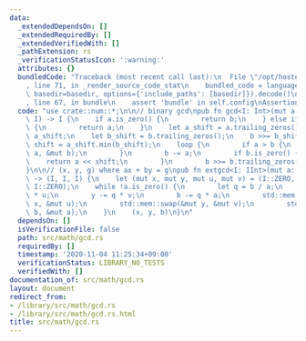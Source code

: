 ```yaml
---
data:
  _extendedDependsOn: []
  _extendedRequiredBy: []
  _extendedVerifiedWith: []
  _pathExtension: rs
  _verificationStatusIcon: ':warning:'
  attributes: {}
  bundledCode: "Traceback (most recent call last):\n  File \"/opt/hostedtoolcache/Python/3.9.0/x64/lib/python3.9/site-packages/onlinejudge_verify/documentation/build.py\"\
    , line 71, in _render_source_code_stat\n    bundled_code = language.bundle(stat.path,\
    \ basedir=basedir, options={'include_paths': [basedir]}).decode()\n  File \"/opt/hostedtoolcache/Python/3.9.0/x64/lib/python3.9/site-packages/onlinejudge_verify/languages/user_defined.py\"\
    , line 67, in bundle\n    assert 'bundle' in self.config\nAssertionError\n"
  code: "use crate::num::*;\n\n// binary gcd\npub fn gcd<I: Int>(mut a: I, mut b:\
    \ I) -> I {\n    if a.is_zero() {\n        return b;\n    } else if b.is_zero()\
    \ {\n        return a;\n    }\n    let a_shift = a.trailing_zeros();\n    a >>=\
    \ a_shift;\n    let b_shift = b.trailing_zeros();\n    b >>= b_shift;\n    let\
    \ shift = a_shift.min(b_shift);\n    loop {\n        if a > b {\n            std::mem::swap(&mut\
    \ a, &mut b);\n        }\n        b -= a;\n        if b.is_zero() {\n        \
    \    return a << shift;\n        }\n        b >>= b.trailing_zeros();\n    }\n\
    }\n\n// (x, y, g) where ax + by = g\npub fn extgcd<I: IInt>(mut a: I, mut b: I)\
    \ -> (I, I, I) {\n    let (mut x, mut y, mut u, mut v) = (I::ZERO, I::ONE, I::ONE,\
    \ I::ZERO);\n    while !a.is_zero() {\n        let q = b / a;\n        x -= q\
    \ * u;\n        y -= q * v;\n        b -= q * a;\n        std::mem::swap(&mut\
    \ x, &mut u);\n        std::mem::swap(&mut y, &mut v);\n        std::mem::swap(&mut\
    \ b, &mut a);\n    }\n    (x, y, b)\n}\n"
  dependsOn: []
  isVerificationFile: false
  path: src/math/gcd.rs
  requiredBy: []
  timestamp: '2020-11-04 11:25:34+09:00'
  verificationStatus: LIBRARY_NO_TESTS
  verifiedWith: []
documentation_of: src/math/gcd.rs
layout: document
redirect_from:
- /library/src/math/gcd.rs
- /library/src/math/gcd.rs.html
title: src/math/gcd.rs
---
```

